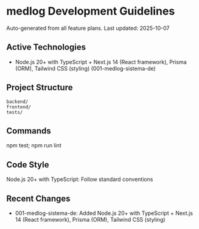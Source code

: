 # medlog Development Guidelines

Auto-generated from all feature plans. Last updated: 2025-10-07

## Active Technologies
- Node.js 20+ with TypeScript + Next.js 14 (React framework), Prisma (ORM), Tailwind CSS (styling) (001-medlog-sistema-de)

## Project Structure
```
backend/
frontend/
tests/
```

## Commands
npm test; npm run lint

## Code Style
Node.js 20+ with TypeScript: Follow standard conventions

## Recent Changes
- 001-medlog-sistema-de: Added Node.js 20+ with TypeScript + Next.js 14 (React framework), Prisma (ORM), Tailwind CSS (styling)

<!-- MANUAL ADDITIONS START -->
<!-- MANUAL ADDITIONS END -->
